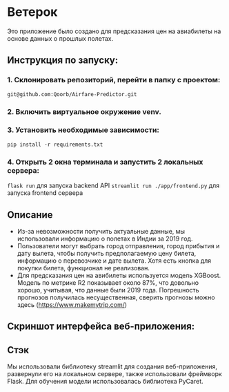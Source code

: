 # Ветерок

Это приложение было создано для предсказания цен на авиабилеты на основе данных о прошлых полетах.

## Инструкция по запуску:
### 1. Склонировать репозиторий, перейти в папку с проектом:
`git@github.com:Qoorb/Airfare-Predictor.git`
### 2. Включить виртуальное окружение venv.
### 3. Установить необходимые зависимости:
`pip install -r requirements.txt`
### 4. Открыть 2 окна терминала и запустить 2 локальных сервера:
`flask run` для запуска backend API
`streamlit run ./app/frontend.py` для запуска frontend сервера

## Описание

* Из-за невозможности получить актуальные данные, мы использовали информацию о полетах в Индии за 2019 год.
* Пользователи могут выбрать город отправления, город прибытия и дату вылета, чтобы получить предполагаемую цену билета, информацию о перевозчике и дате вылета. Хотя есть кнопка для покупки билета, функционал не реализован.
* Для предсказания цен на авибилеты используется модель XGBoost. Модель по метрике R2 показывает около 87%, что довольно хорошо, учитывая, что данные были 2019 года. Погрешность прогнозов получилась несущественная, сверить прогнозы можно здесь (https://www.makemytrip.com/)

## Скриншот интерфейса веб-приложения:



## Стэк

Мы использовали библиотеку streamlit для создания веб-приложения, развернули его на локальном сервере, также использовали фреймворк Flask. Для обучения модели использовалась библиотека PyCaret.
